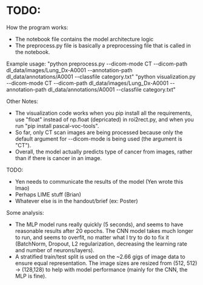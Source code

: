 # TODO:

How the program works:
- The notebook file contains the model architecture logic
- The preprocess.py file is basically a preprocessing file that is called in the notebook.

Example usage:
"python preprocess.py --dicom-mode CT --dicom-path dl_data/images/Lung_Dx-A0001 --annotation-path dl_data/annotations/A0001 --classfile category.txt"
"python visualization.py --dicom-mode CT --dicom-path dl_data/images/Lung_Dx-A0001 --annotation-path dl_data/annotations/A0001 --classfile category.txt"

Other Notes:
- The visualization code works when you pip install all the requirements, use "float" instead of np.float (depricated) in roi2rect.py, and when you run "pip install pascal-voc-tools".
- So far, only CT scan images are being processed because only the default argument for --dicom-mode is being used (the argument is "CT").
- Overall, the model actually predicts type of cancer from images, rather than if there is cancer in an image.

TODO:
- Yen needs to communicate the results of the model (Yen wrote this lmao)
- Perhaps LIME stuff (Brian)
- Whatever else is in the handout/brief (ex: Poster)

Some analysis:
- The MLP model runs really quickly (5 seconds), and seems to have reasonable results after 20 epochs. The CNN model takes much longer to run, and seems to overfit, no matter what I try to do to fix it (BatchNorm, Dropout, L2 regularization, decreasing the learning rate and number of neurons/layers).
- A stratified train/test split is used on the ~2.66 gigs of image data to ensure equal representation. The image sizes are resized from (512, 512) -> (128,128) to help with model performance (mainly for the CNN, the MLP is fine).